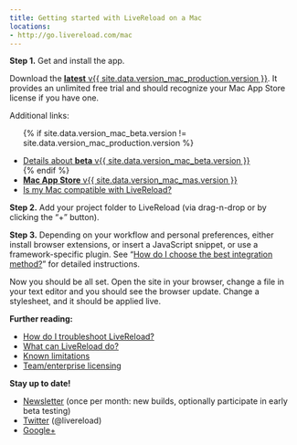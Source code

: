 ```yaml
---
title: Getting started with LiveReload on a Mac
locations:
- http://go.livereload.com/mac
---
```


**Step 1.** Get and install the app.

Download the <a href="{{ site.data.version_mac_production.url }}"><strong>latest</strong> v{{ site.data.version_mac_production.version }}</a>. It provides an unlimited free trial and should recognize your Mac App Store license if you have one.

Additional links:

<ul>

{% if site.data.version_mac_beta.version != site.data.version_mac_production.version %}
<li><a href="/beta">Details about <strong>beta</strong> v{{ site.data.version_mac_beta.version }}</a></li>
{% endif %}

<li><a href="http://itunes.apple.com/us/app/livereload/id482898991?mt=12"><strong>Mac App Store</strong> v{{ site.data.version_mac_mas.version }}</a></li>

<li><a href="/mac/compatibility/">Is my Mac compatible with LiveReload?</a></li>

</ul>

**Step 2.** Add your project folder to LiveReload (via drag-n-drop or by clicking the “+” button).

**Step 3.** Depending on your workflow and personal preferences, either install browser extensions, or insert a JavaScript snippet, or use a framework-specific plugin. See “[How do I choose the best integration method?](/browser/)” for detailed instructions.

Now you should be all set. Open the site in your browser, change a file in your text editor and you should see the browser update. Change a stylesheet, and it should be applied live.

**Further reading:**

* [How do I troubleshoot LiveReload?](http://go.livereload.com/troubleshooting)
* [What can LiveReload do?](http://feedback.livereload.com/knowledgebase/articles/86270)
* [Known limitations](http://feedback.livereload.com/knowledgebase/topics/13763-limitations)
* [Team/enterprise licensing](http://feedback.livereload.com/knowledgebase/articles/87911-can-i-purchase-a-license-for-my-entire-team-compan)

**Stay up to date!**

* [Newsletter](http://livereload.com/early-access.html) (once per month: new builds, optionally participate in early beta testing)
* [Twitter](http://twitter.com/livereload) (@livereload)
* [Google+](https://plus.google.com/115903779974962457802/posts)
